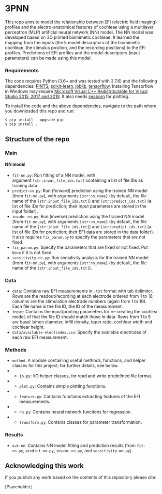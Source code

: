 # 3PNN

This repo aims to model the relationship between EFI (electric field imaging) profiles and the electro-anatomical features of cochleae using a multilayer perceptron (MLP) artificial neural network (NN) model.
The NN model was developed based on 3D printed biomimetic cochleae.
It learned the mapping from the inputs (the 5 model descriptors of the biomimetic cochleae, the stimulus position, and the recording positions) to the EFI profiles.
Predictions of EFI profiles and the model descriptors (input parameters) can be made using this model.

### Requirements

The code requires Python (3.6+ and was tested with 3.7.6) and the following dependencies:
[PINTS](https://github.com/pints-team/pints#installing-pints), [scikit-learn](https://scikit-learn.org/stable/install.html), [joblib](https://joblib.readthedocs.io/en/latest/installing.html), [tensorflow](https://www.tensorflow.org/install).
Installing Tensorflow in Windows may require [Microsoft Visual C++ Redistributable for Visual Studio 2015, 2017 and 2019](https://support.microsoft.com/en-us/help/2977003/the-latest-supported-visual-c-downloads).
It also needs [seaborn](https://seaborn.pydata.org/installing.html) for plotting.

To install the code and the above dependencies, navigate to the path where you downloaded this repo and run:
```
$ pip install --upgrade pip
$ pip install .
```


## Structure of the repo

### Main

#### NN model
- `fit-nn.py`: Run fitting of a NN model, with argument `[str:input_file_ids.txt]` containing a list of file IDs as training data. 
- `predict-nn.py`: Run (forward) prediction using the trained NN model (from `fit-nn.py`), with arguments `[str:nn_name]` (by default, the file name of the `[str:input_file_ids.txt]`) and `[str:predict_ids.txt]` (a list of file IDs for prediction; their input parameters are stored in the input folder).
- `invabc-nn.py`: Run (inverse) prediction using the trained NN model (from `fit-nn.py`), with arguments `[str:nn_name]` (by default, the file name of the `[str:input_file_ids.txt]`) and `[str:predict_ids.txt]` (a list of file IDs for prediction; their EFI data are stored in the data folder).
                  It also requires `fix_param.py` to specify the parameters that are not fixed.
- `fix_param.py`: Specify the parameters that are fixed or not fixed. Put `None` if it is not fixed.
- `sensitivity-nn.py`: Run sensitivity analysis for the trained NN model (from `fit-nn.py`), with arguments `[str:nn_name]` (by default, the file name of the `[str:input_file_ids.txt]`).


### Data
- `data`: Contains raw EFI measurements in `.txt` format with tab delimiter.
          Rows are the readout/recording at each electrode ordered from 1 to 16; columns are the stimulation electrode numbers (again from 1 to 16).
          Each file name is the file ID, the ID of the measurement.
- `input`: Contains the input/printing parameters for re-creating the cochlea model, of that the file ID should match those in data.
           Rows from 1 to 5 are basal lumen diameter, infill density, taper ratio, cochlear width and cochlear height. 
- `data/available-electrodes.csv`: Specify the available electrodes of each raw EFI measurement. 


### Methods
- `method`: A module containing useful methods, functions, and helper classes for this project; for further details, see below. 
- - `io.py`: I/O helper classes, for read and write predefined file format.
- - `plot.py`: Contains simple plotting functions.
- - `feature.py`: Contains functions extracting features of the EFI measurements.
- - `nn.py`: Contains neural network functions for regression.
- - `transform.py`: Contains classes for parameter transformation.


### Results
- `out-nn`: Contains NN model fitting and prediction results (from `fit-nn.py`, `predict-nn.py`, `invabc-nn.py`, and `sensitivity-nn.py`).


## Acknowledging this work

If you publish any work based on the contents of this repository please cite:

[Placeholder]

